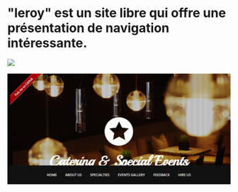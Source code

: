 # "leroy" est un site libre qui offre une présentation de navigation intéressante.

<a href="https://github.com/franckdun/Visualfolio/blob/main/README.md"> <img src="https://img.shields.io/badge/Go%20to-visualfolio-blueviolet"> </a>

[![img contact](./img/readme1.PNG)](https://franckdun.github.io/leroy/ )


